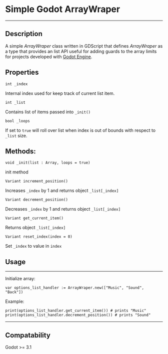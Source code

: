 # Simple Godot ArrayWraper
---------------------

## Description

A simple *ArrayWraper* class written in GDScript that defines *ArrayWraper* as a type that provides an list API useful for adding guards to the array limits for projects developed with [Godot Engine](https://godotengine.org).

## Properties

```
int _index
```
Internal index used for keep track of current list item.

```
int _list
```
Contains list of items passed into `_init()`

```
bool _loops
```
If set to `true` will roll over list when index is out of bounds with respect to `_list` size.

## Methods:

```
void _init(list : Array, loops = true)
```
init method

```
Variant increment_position()
```
Increases `_index` by 1 and returns object `_list[_index]`

```
Variant decrement_position()
```
Decreases `_index` by 1 and returns object `_list[_index]`

```
Variant get_current_item()
```
Returns object `_list[_index]`

```
Variant reset_index(index = 0)
```
Set `_index` to value in `index`

## Usage
-----

Initialize array:  
```
var options_list_handler := ArrayWraper.new(["Music", "Sound", "Back"])
```

Example:  
```
print(options_list_handler.get_current_item()) # prints "Music"
print(options_list_handler.decrement_position()) # prints "Sound"
```

----------------
## Compatability

Godot >= 3.1
